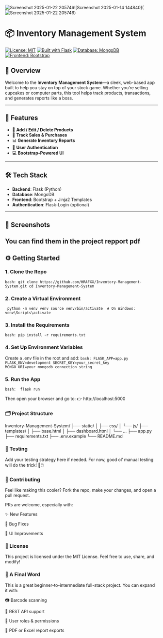 ![Screenshot 2025-01-22 205746](https://github.com/user-attachments/assets/f7670a51-c77a-4ead-8a95-686bae9713be)![Screenshot 2025-01-14 144840](![Screenshot 2025-01-22 205746](https://github.com/user-attachments/assets/ca8adb71-ac7d-46bc-9ffc-a41a564fcc46))
# 📦 Inventory Management System

[![License: MIT](https://img.shields.io/badge/License-MIT-green.svg)](LICENSE)
[![Built with Flask](https://img.shields.io/badge/Built%20with-Flask-blue.svg)](https://flask.palletsprojects.com/)
[![Database: MongoDB](https://img.shields.io/badge/Database-MongoDB-brightgreen.svg)](https://www.mongodb.com/)
[![Frontend: Bootstrap](https://img.shields.io/badge/Frontend-Bootstrap-purple.svg)](https://getbootstrap.com/)

## 🧾 Overview

Welcome to the **Inventory Management System**—a sleek, web-based app built to help you stay on top of your stock game. Whether you’re selling cupcakes or computer parts, this tool helps track products, transactions, and generates reports like a boss.

---

## 🚀 Features

- 🔄 **Add / Edit / Delete Products**
- 🛒 **Track Sales & Purchases**
- 📊 **Generate Inventory Reports**
- 👤 **User Authentication**
- 💻 **Bootstrap-Powered UI**

---

## 🛠️ Tech Stack

- **Backend**: Flask (Python)
- **Database**: MongoDB
- **Frontend**: Bootstrap + Jinja2 Templates
- **Authentication**: Flask-Login (optional)

---

## 📸 Screenshots

You can find them in the project repport pdf 
---

## ⚙️ Getting Started

### 1. Clone the Repo

`bash:
git clone https://github.com/HRAFXX/Inventory-Management-System.git
cd Inventory-Management-System `

### 2. Create a Virtual Environment
`
python -m venv venv
source venv/bin/activate  # On Windows: venv\Scripts\activate`

### 3. Install the Requirements
`bash:
pip install -r requirements.txt`

### 4. Set Up Environment Variables
Create a .env file in the root and add:
`bash:
FLASK_APP=app.py
FLASK_ENV=development
SECRET_KEY=your_secret_key
MONGO_URI=your_mongodb_connection_string`

### 5. Run the App
`bash: 
flask run`

Then open your browser and go to:
👉 http://localhost:5000

### 🗂️ Project Structure
Inventory-Management-System/
├── static/
│   ├── css/
│   └── js/
├── templates/
│   ├── base.html
│   ├── dashboard.html
│   └── ...
├── app.py
├── requirements.txt
├── .env.example
└── README.md
### 🧪 Testing
Add your testing strategy here if needed.
For now, good ol’ manual testing will do the trick! 🧼🖱️

### 🤝 Contributing
Feel like making this cooler? Fork the repo, make your changes, and open a pull request.

PRs are welcome, especially with:

✨ New Features

🐛 Bug Fixes

💅 UI Improvements

### 📄 License
This project is licensed under the MIT License.
Feel free to use, share, and modify!

### 🌟 A Final Word
This is a great beginner-to-intermediate full-stack project. You can expand it with:

📷 Barcode scanning

🧩 REST API support

🔐 User roles & permissions

📑 PDF or Excel report exports


 
